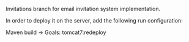 Invitations branch for email invitation system implementation.

In order to deploy it on the server, add the following run configuration:

Maven build -> Goals: tomcat7:redeploy